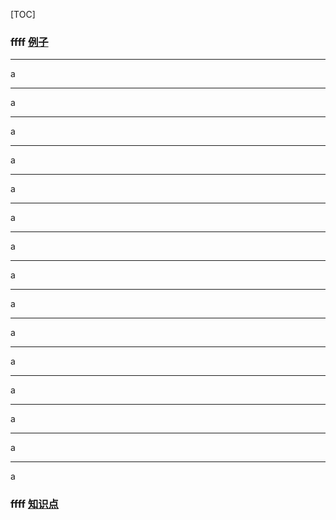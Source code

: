 [TOC]
### ffff <span id=2_2>[例子](#2_1)</span>
* * *
a
* * *
a
* * *
a
* * *
a
* * *
a
* * *
a
* * *
a
* * *
a
* * *
a
* * *
a
* * *
a
* * *
a
* * *
a
* * *
a
* * *
a

### ffff <span id=2_1>[知识点](#2_2)</span>